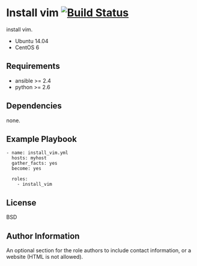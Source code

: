 Install vim [![Build Status](https://travis-ci.org/shengyou/ansible-role-vim.svg?branch=master)](https://travis-ci.org/shengyou/ansible-role-vim)
=========

install vim.

* Ubuntu 14.04
* CentOS 6

Requirements
------------

* ansible >= 2.4
* python >= 2.6

Dependencies
------------

none.

Example Playbook
----------------

```
- name: install_vim.yml
  hosts: myhost
  gather_facts: yes
  become: yes

  roles:
    - install_vim

```

License
-------

BSD

Author Information
------------------

An optional section for the role authors to include contact information, or a website (HTML is not allowed).

